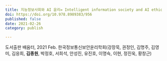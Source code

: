 ```yaml
---
title: 지능정보사회와 AI 윤리= Intelligent information society and AI ethics
doi: https://doi.org/10.978.8989383/956
published: false
date: 2021-02-26
category: publish

---
```


<!--
    이 곳에 저널과 연월, 그리고 저자를 적습니다. 저자 중 연구실 멤버는 볼드체로 표시합니다.
    (볼드체 표기방법: **두 개의 별표로 둘러 쌈**)
-->

도서출판 배움터, 2021 Feb.
한국정보통신보안윤리학회(강장묵, 권정인, 김명주, 김영미, 김응희, **김종원**, 박정호, 서희석, 안성진, 유진호, 이명숙, 이현, 정진욱, 황창근)